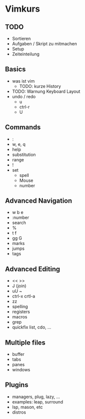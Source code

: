 # Vimkurs

## TODO
- Sortieren
- Aufgaben / Skript zu mitmachen
- Setup
- Zeiteinteilung

## Basics

- was ist vim
  - TODO: kurze History
- TODO: Warnung Keyboard Layout
- undo / redo
  - u
  - ctrl-r
  - U

## Commands
- :
- w, e, q
- help
- substitution
- range
- !
- set
  - spell
  - Mouse
  - number

## Advanced Navigation
- w b e
- :number
- search
- %
- t f
- gg G
- marks
- jumps
- tags

## Advanced Editing
- << >>
- J (join)
- uU ~
- ctrl-x crtl-a
- zz
- spelling
- registers
- macros
- grep
- quickfix list, cdo, ...

## Multiple files
- buffer
- tabs
- panes
- windows



## Plugins
- managers, plug, lazy, ...
- examples: leap, surround
- lsp, mason, etc
- distros


